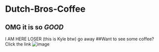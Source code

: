 # Dutch-Bros-Coffee
## OMG it is so *GOOD*

I AM HERE LOSER (this is Kyle btw)
go away
##Want to see some coffee? Click the link
![image](https://user-images.githubusercontent.com/89995888/131889598-21704e7d-af01-4a3c-9bf8-46d3cce605f0.png)
